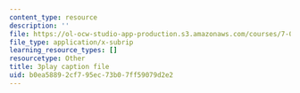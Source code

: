 ```yaml
---
content_type: resource
description: ''
file: https://ol-ocw-studio-app-production.s3.amazonaws.com/courses/7-016-introductory-biology-fall-2018/b0ea58892cf795ec73b07ff59079d2e2_JuwErrBz3b4.srt
file_type: application/x-subrip
learning_resource_types: []
resourcetype: Other
title: 3play caption file
uid: b0ea5889-2cf7-95ec-73b0-7ff59079d2e2
---
```


